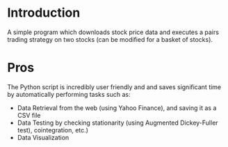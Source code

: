 # Introduction

A simple program which downloads stock price data and executes a pairs trading strategy on two stocks (can be modified for a basket of stocks). 

# Pros

The Python script is incredibly user friendly and and saves significant time by automatically performing tasks such as:

- Data Retrieval from the web (using Yahoo Finance), and saving it as a CSV file 
- Data Testing by checking stationarity (using Augmented Dickey-Fuller test), cointegration, etc.)
- Data Visualization

